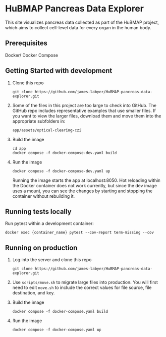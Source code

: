# HuBMAP Pancreas Data Explorer

This site visualizes pancreas data collected as part of the HuBMAP project, which aims to collect cell-level data for every organ in the human body.

## Prerequisites
Docker/ Docker Compose

## Getting Started with development
1. Clone this repo

   ```
   git clone https://github.com/james-labyer/HuBMAP-pancreas-data-explorer.git
   ```

2. Some of the files in this project are too large to check into GitHub. The GitHub repo includes representative examples that use smaller files. If you want to view the larger files, download them and move them into the appropriate subfolders in:

   ```
   app/assets/optical-clearing-czi
   ```

3. Build the image

   ```
   cd app
   docker compose -f docker-compose-dev.yaml build
   ```

4. Run the image

   ```
   docker compose -f docker-compose-dev.yaml up
   ```

   Running the image starts the app at localhost:8050. Hot reloading within the Docker container does not work currently, but since the dev image uses a mount, you can see the changes by starting and stopping the container without rebuilding it.


## Running tests locally
Run pytest within a development container:
```
docker exec {container_name} pytest --cov-report term-missing --cov
```

## Running on production
1. Log into the server and clone this repo

   ```
   git clone https://github.com/james-labyer/HuBMAP-pancreas-data-explorer.git
   ```

2. Use `scripts/move.sh` to migrate large files into production. You will first need to edit `move.sh` to include the correct values for file source, file destination, and key.


3. Build the image

   ```
   docker compose -f docker-compose.yaml build
   ```

4. Run the image

   ```
   docker compose -f docker-compose.yaml up
   ```
